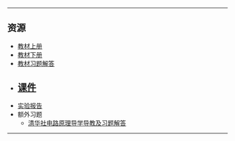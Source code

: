<!--
## 课程总览  
- 难度评分 Nan / 10 （0 份）  
- 实用评分 Nan / 10 （0 份）  
-->

---

## 资源  
- [教材上册](https://file.uhsea.com/2403/91969db2f45d7e6b23ff63c167d6102aVT.pdf)  
- [教材下册](https://file.uhsea.com/2403/0a1ce9bb31d1f0005ced573662179108F9.pdf)  
- [教材习题解答](https://file.uhsea.com/2403/8a2404faf7fbff75044177d7db0c1a82IM.pdf)
- [课件](https://file.uhsea.com/2403/5ee94e1a23b3640f965bf58c0720d4e44K.zip)
    - 
- [实验报告](https://file.uhsea.com/2403/18df950feff3b4f43fc6e8c4a1069eddGE.zip)
- 额外习题
    - [清华社电路原理导学导教及习题解答](https://file.uhsea.com/2403/84a305819155ba041d693f2f86b6d6b49V.pdf)

---

<!--
## 教师们  
- #### 李家祥  
    - 内容评分 5/10 （1 份）  
    - 分数评分 0/10 （1 份）  
    - 对该老师的评价：  
        `
        老师上课语速很快，情绪激动，但细听逻辑欠缺，反复咏唱，听得很累。
        `  
-->